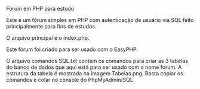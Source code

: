 Fórum em PHP para estudo

Este é um fórum simples em PHP com autenticação de usuário via SQL feito principalmente para fins de estudos.

O arquivo principal é o index.php.

Este fórum foi criado para ser usado com o EasyPHP.

O arquivo comandos SQL.txt contém os comandos para criar as 3 tabelas do banco de dados que aqui está para ser usado com o nome forum. A estrutura da tabela é mostrada na imagem Tabelas.png. Basta copiar os comandos e colar no console do PhpMyAdmin/SQL.
